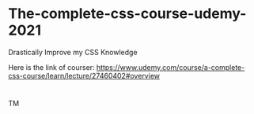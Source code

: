 # The-complete-css-course-udemy-2021
Drastically Improve my CSS Knowledge

Here is the link of courser: https://www.udemy.com/course/a-complete-css-course/learn/lecture/27460402#overview

#
TM
